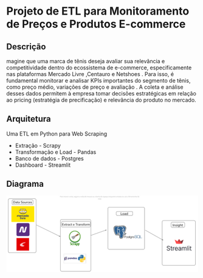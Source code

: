 # Projeto de ETL para Monitoramento de Preços e Produtos E-commerce

## Descrição
magine que uma marca de tênis deseja avaliar sua relevância e competitividade dentro do ecossistema de e-commerce, especificamente nas plataformas Mercado Livre ,Centauro e Netshoes . Para isso, é fundamental monitorar e analisar KPIs importantes do segmento de tênis, como preço médio, variações de preço e avaliação . A coleta e análise desses dados permitem à empresa tomar decisões estratégicas em relação ao pricing (estratégia de precificação) e relevância do produto no mercado.

## Arquitetura
Uma ETL em Python para Web Scraping 
* Extração - Scrapy
* Transformação e Load - Pandas
* Banco de dados - Postgres
* Dashboard - Streamlit

## Diagrama
![Diagrama](/pics/arquitetura.png)